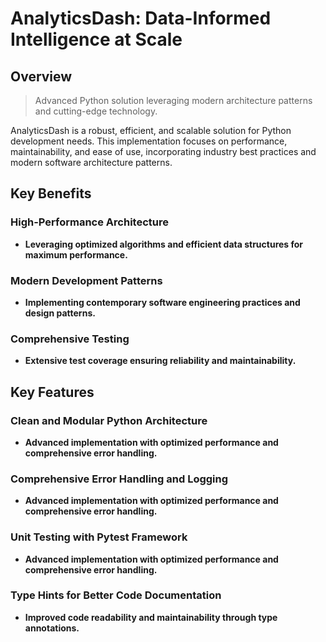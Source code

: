 <!-- fallback_AnalyticsDash_20251002190108_86182 -->

# AnalyticsDash: Data-Informed Intelligence at Scale
## Overview
> Advanced Python solution leveraging modern architecture patterns and cutting-edge technology.

AnalyticsDash is a robust, efficient, and scalable solution for Python development needs. This implementation focuses on performance, maintainability, and ease of use, incorporating industry best practices and modern software architecture patterns.

## Key Benefits
### High-Performance Architecture
* **Leveraging optimized algorithms and efficient data structures for maximum performance.**

### Modern Development Patterns
* **Implementing contemporary software engineering practices and design patterns.**

### Comprehensive Testing
* **Extensive test coverage ensuring reliability and maintainability.**

## Key Features

### Clean and Modular Python Architecture
* **Advanced implementation with optimized performance and comprehensive error handling.**

### Comprehensive Error Handling and Logging
* **Advanced implementation with optimized performance and comprehensive error handling.**

### Unit Testing with Pytest Framework
* **Advanced implementation with optimized performance and comprehensive error handling.**

### Type Hints for Better Code Documentation
* **Improved code readability and maintainability through type annotations.**